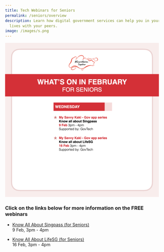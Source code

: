 ```yaml
---
title: Tech Webinars for Seniors
permalink: /seniors/overview
description: Learn how digital government services can help you in your daily
  lives with your peers.
image: /images/s.png
---
```

![List of free webinars in February for seniors](/images/feb-2022/Overview-Seniors.png)

### Click on the links below for more information on the FREE webinars

* [Know All About Singpass (for Seniors) ](/seniors/my-savvy-kaki/singpass)<br>
9 Feb, 3pm - 4pm
 
* [Know All About LifeSG (for Seniors)](/seniors/my-savvy-kaki/lifesg)<br>
16 Feb, 3pm - 4pm